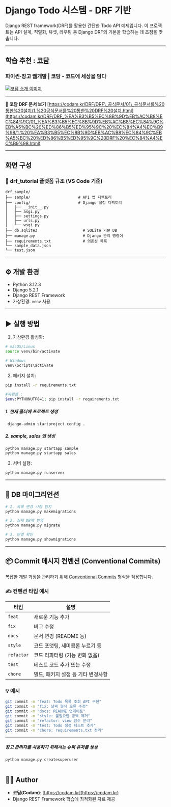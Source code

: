 # Django Todo 시스템 - DRF 기반

Django REST framework(DRF)를 활용한 간단한 Todo API 예제입니다.
이 프로젝트는 API 설계, 직렬화, 뷰셋, 라우팅 등 Django DRF의 기본을 학습하는 데 초점을 맞춥니다.

---

## 학습 추천 : [코담](https://codam.kr/)

### 파이썬·장고 웹개발 | 코담 - 코드에 세상을 담다

[![코담 소개 이미지](https://codam.kr/assets/images/og-image.jpg)](https://codam.kr/)

---

📘 **코담 DRF  문서 보기**
[https://codam.kr/DRF/DRF\_공식문서/01\_공식문서를%20통한%20설치/1.%20공식문서를%20통한%20DRF%20설치.html](https://codam.kr/DRF/DRF_%EA%B3%B5%EC%8B%9D%EB%AC%B8%EC%84%9C/01_%EA%B3%B5%EC%8B%9D%EB%AC%B8%EC%84%9C%EB%A5%BC%20%ED%86%B5%ED%95%9C%20%EC%84%A4%EC%B9%98/1.%20%EA%B3%B5%EC%8B%9D%EB%AC%B8%EC%84%9C%EB%A5%BC%20%ED%86%B5%ED%95%9C%20DRF%20%EC%84%A4%EC%B9%98.html)

---

## 화면 구성

### 📁 drf\_tutorial 플랫폼 규조 (VS Code 기준)

```
drf_sample/
├── sample/                     # API 앱 디렉토리
├── config/                     # Django 설정 디렉토리
│   ├── __init__.py
│   ├── asgi.py
│   ├── settings.py
│   ├── urls.py
│   └── wsgi.py
├── db.sqlite3                    # SQLite 기본 DB
├── manage.py                     # Django 관리 명령어
├── requirements.txt              # 의존성 목록
└── sample_data.json
└── test.json

```

---

## ⚙️ 개발 환경

* Python 3.12.3
* Django 5.2.1
* Django REST Framework
* 가상환경: `venv` 사용

---

## ▶️ 실행 방법

1. 가상환경 활성화:

```bash
# macOS/Linux
source venv/bin/activate

# Windows
venv\Scripts\activate
```

2. 패키지 설치:

```bash
pip install -r requirements.txt

#파워셸 :  
$env:PYTHONUTF8=1; pip install -r requirements.txt
```


##### 1. 현재 폴더에 프로젝트 생성
```
 django-admin startproject config .
```

##### 2. sample, sales 앱 생성
```
python manage.py startapp sample
python manage.py startapp sales

```


3. 서버 실행:

```bash
python manage.py runserver
```

---





## 📆 DB 마이그리언션

```bash
# 1. 목록 변경 사항 탐지
python manage.py makemigrations

# 2. 실제 DB에 반영
python manage.py migrate

# 3. 반영 확인
python manage.py showmigrations
```

---

## 📦 Commit 메시지 컨벤션 (Conventional Commits)

복잡한 개발 과정을 관리하기 위해 [Conventional Commits](https://www.conventionalcommits.org/) 형식을 적용합니다.

### ✍️ 컨벤션 타입 예시

| 타입         | 설명                   |
| ---------- | -------------------- |
| `feat`     | 새로운 기능 추가            |
| `fix`      | 버그 수정                |
| `docs`     | 문서 변경 (README 등)     |
| `style`    | 코드 포맷팅, 세미콬론 누르기 등   |
| `refactor` | 코드 리파터링 (기능 변화 없음)   |
| `test`     | 테스트 코드 추가 또는 수정      |
| `chore`    | 빌드, 패키지 설정 등 기타 변경사항 |

### 💡 예시

```bash
git commit -m "feat: Todo 목록 조회 API 구현"
git commit -m "fix: 날짜 형식 오류 수정"
git commit -m "docs: README 업데이트"
git commit -m "style: 불필요한 공백 제거"
git commit -m "refactor: view 함수 분리"
git commit -m "test: Todo 생성 테스트 추가"
git commit -m "chore: requirements.txt 정리"
```

---


##### 장고 관리자를 사용하기 위해서는 슈퍼 유저를 생성
```
python manage.py createsuperuser


```



## 👨‍💼 Author

* **코담(Codam)**: [https://codam.kr](https://codam.kr)
* Django REST Framework 학습에 최적화된 자료 제공
